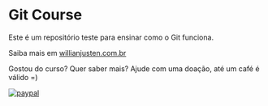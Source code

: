 # Git Course

Este é um repositório teste para ensinar como o Git funciona.

Saiba mais em [willianjusten.com.br](http://www.willianjusten.com.br)

Gostou do curso? Quer saber mais? Ajude com uma doação, até um café é válido =)

[![paypal](https://www.paypalobjects.com/pt_BR/BR/i/btn/btn_donateCC_LG.gif)](https://www.paypal.com/br/cgi-bin/webscr?cmd=xpt/Merchant/popup/WaxAboutPaypal-outside)
